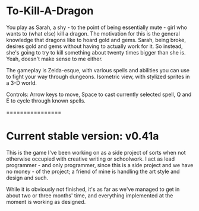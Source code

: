To-Kill-A-Dragon
================

You play as Sarah, a shy - to the point of being essentially mute - girl who wants to (what else) kill a dragon. The motivation for this is the general knowledge that dragons like to hoard gold and gems. Sarah, being broke, desires gold and gems without having to actually work for it. So instead, she's going to try to kill something about twenty times bigger than she is. Yeah, doesn't make sense to me either.

The gameplay is Zelda-esque, with various spells and abilities you can use to fight your way through dungeons. Isometric view, with stylized sprites in a 3-D world.

Controls: Arrow keys to move, Space to cast currently selected spell, Q and E to cycle through known spells.

================

Current stable version: v0.41a
================

This is the game I've been working on as a side project of sorts when not otherwise occupied with creative writing or schoolwork. I act as lead programmer - and only programmer, since this is a side project and we have no money - of the project; a friend of mine is handling the art style and design and such.

While it is obviously not finished, it's as far as we've managed to get in about two or three months' time, and everything implemented at the moment is working as designed.

